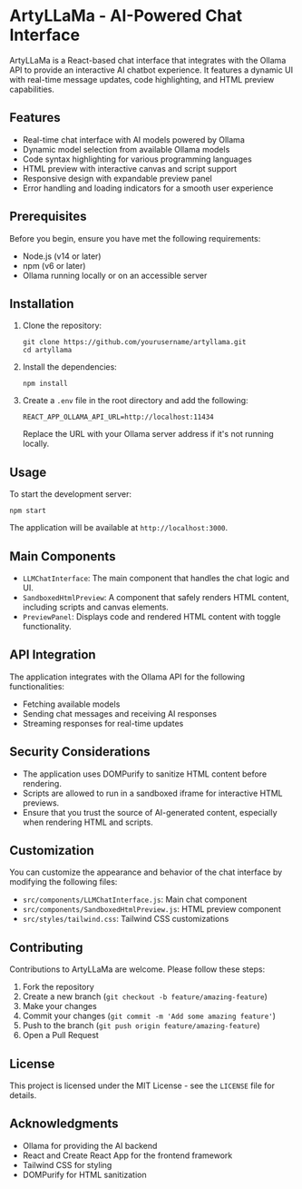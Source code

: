 # ArtyLLaMa - AI-Powered Chat Interface

ArtyLLaMa is a React-based chat interface that integrates with the Ollama API to provide an interactive AI chatbot experience. It features a dynamic UI with real-time message updates, code highlighting, and HTML preview capabilities.

## Features

- Real-time chat interface with AI models powered by Ollama
- Dynamic model selection from available Ollama models
- Code syntax highlighting for various programming languages
- HTML preview with interactive canvas and script support
- Responsive design with expandable preview panel
- Error handling and loading indicators for a smooth user experience

## Prerequisites

Before you begin, ensure you have met the following requirements:

- Node.js (v14 or later)
- npm (v6 or later)
- Ollama running locally or on an accessible server

## Installation

1. Clone the repository:
   ```
   git clone https://github.com/yourusername/artyllama.git
   cd artyllama
   ```

2. Install the dependencies:
   ```
   npm install
   ```

3. Create a `.env` file in the root directory and add the following:
   ```
   REACT_APP_OLLAMA_API_URL=http://localhost:11434
   ```
   Replace the URL with your Ollama server address if it's not running locally.

## Usage

To start the development server:

```
npm start
```

The application will be available at `http://localhost:3000`.

## Main Components

- `LLMChatInterface`: The main component that handles the chat logic and UI.
- `SandboxedHtmlPreview`: A component that safely renders HTML content, including scripts and canvas elements.
- `PreviewPanel`: Displays code and rendered HTML content with toggle functionality.

## API Integration

The application integrates with the Ollama API for the following functionalities:

- Fetching available models
- Sending chat messages and receiving AI responses
- Streaming responses for real-time updates

## Security Considerations

- The application uses DOMPurify to sanitize HTML content before rendering.
- Scripts are allowed to run in a sandboxed iframe for interactive HTML previews.
- Ensure that you trust the source of AI-generated content, especially when rendering HTML and scripts.

## Customization

You can customize the appearance and behavior of the chat interface by modifying the following files:

- `src/components/LLMChatInterface.js`: Main chat component
- `src/components/SandboxedHtmlPreview.js`: HTML preview component
- `src/styles/tailwind.css`: Tailwind CSS customizations

## Contributing

Contributions to ArtyLLaMa are welcome. Please follow these steps:

1. Fork the repository
2. Create a new branch (`git checkout -b feature/amazing-feature`)
3. Make your changes
4. Commit your changes (`git commit -m 'Add some amazing feature'`)
5. Push to the branch (`git push origin feature/amazing-feature`)
6. Open a Pull Request

## License

This project is licensed under the MIT License - see the `LICENSE` file for details.

## Acknowledgments

- Ollama for providing the AI backend
- React and Create React App for the frontend framework
- Tailwind CSS for styling
- DOMPurify for HTML sanitization
